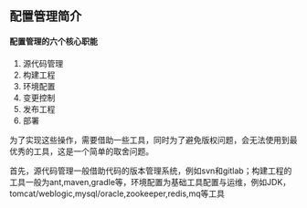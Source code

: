## 配置管理简介



#### 配置管理的六个核心职能



1. 源代码管理
2. 构建工程
3. 环境配置
4. 变更控制
5. 发布工程
6. 部署



​	为了实现这些操作，需要借助一些工具，同时为了避免版权问题，会无法使用到最优秀的工具，这是一个简单的取舍问题。

​	首先，源代码管理一般借助代码的版本管理系统，例如svn和gitlab；构建工程的工具一般为ant,maven,gradle等，环境配置为基础工具配置与运维，例如JDK，tomcat/weblogic,mysql/oracle,zookeeper,redis,mq等工具

